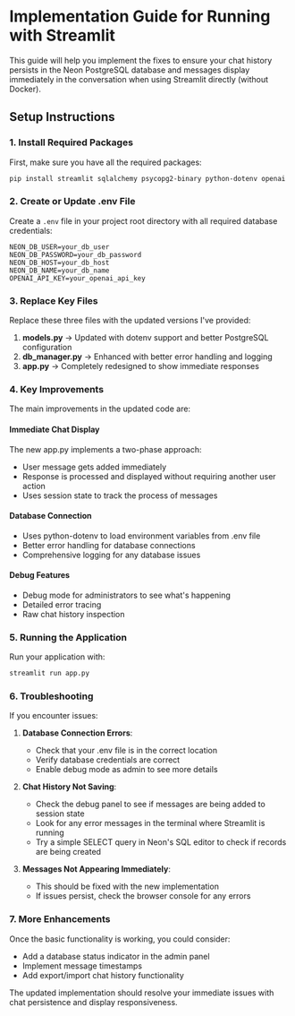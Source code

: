 # Implementation Guide for Running with Streamlit

This guide will help you implement the fixes to ensure your chat history persists in the Neon PostgreSQL database and messages display immediately in the conversation when using Streamlit directly (without Docker).

## Setup Instructions

### 1. Install Required Packages

First, make sure you have all the required packages:

```bash
pip install streamlit sqlalchemy psycopg2-binary python-dotenv openai
```

### 2. Create or Update .env File

Create a `.env` file in your project root directory with all required database credentials:

```
NEON_DB_USER=your_db_user
NEON_DB_PASSWORD=your_db_password
NEON_DB_HOST=your_db_host
NEON_DB_NAME=your_db_name
OPENAI_API_KEY=your_openai_api_key
```

### 3. Replace Key Files

Replace these three files with the updated versions I've provided:

1. **models.py** → Updated with dotenv support and better PostgreSQL configuration
2. **db_manager.py** → Enhanced with better error handling and logging
3. **app.py** → Completely redesigned to show immediate responses

### 4. Key Improvements

The main improvements in the updated code are:

#### Immediate Chat Display

The new app.py implements a two-phase approach:
- User message gets added immediately
- Response is processed and displayed without requiring another user action
- Uses session state to track the process of messages

#### Database Connection

- Uses python-dotenv to load environment variables from .env file
- Better error handling for database connections
- Comprehensive logging for any database issues

#### Debug Features

- Debug mode for administrators to see what's happening
- Detailed error tracing 
- Raw chat history inspection

### 5. Running the Application

Run your application with:

```bash
streamlit run app.py
```

### 6. Troubleshooting

If you encounter issues:

1. **Database Connection Errors**:
   - Check that your .env file is in the correct location
   - Verify database credentials are correct
   - Enable debug mode as admin to see more details

2. **Chat History Not Saving**:
   - Check the debug panel to see if messages are being added to session state
   - Look for any error messages in the terminal where Streamlit is running
   - Try a simple SELECT query in Neon's SQL editor to check if records are being created

3. **Messages Not Appearing Immediately**:
   - This should be fixed with the new implementation
   - If issues persist, check the browser console for any errors

### 7. More Enhancements

Once the basic functionality is working, you could consider:
- Add a database status indicator in the admin panel
- Implement message timestamps
- Add export/import chat history functionality

The updated implementation should resolve your immediate issues with chat persistence and display responsiveness.